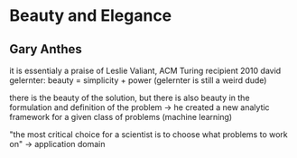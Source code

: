 # Beauty and Elegance

## Gary Anthes

it is essentialy a praise of Leslie Valiant, ACM Turing recipient 2010
david gelernter: beauty = simplicity + power (gelernter is still a weird dude)

there is the beauty of the solution, but there is also beauty in the formulation and definition of the problem -> he created a new analytic framework for a given class of problems (machine learning)

"the most critical choice for a scientist is to choose what problems to work on" -> application domain